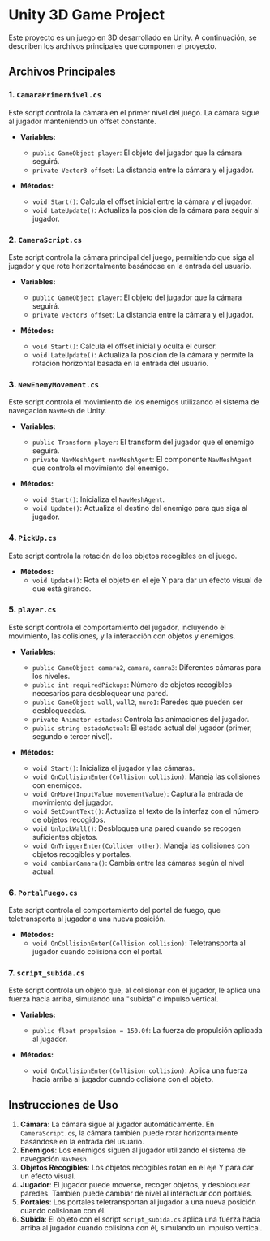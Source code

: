# Unity 3D Game Project

Este proyecto es un juego en 3D desarrollado en Unity. A continuación, se describen los archivos principales que componen el proyecto.

## Archivos Principales

### 1. `CamaraPrimerNivel.cs`
Este script controla la cámara en el primer nivel del juego. La cámara sigue al jugador manteniendo un offset constante.

- **Variables:**
  - `public GameObject player`: El objeto del jugador que la cámara seguirá.
  - `private Vector3 offset`: La distancia entre la cámara y el jugador.

- **Métodos:**
  - `void Start()`: Calcula el offset inicial entre la cámara y el jugador.
  - `void LateUpdate()`: Actualiza la posición de la cámara para seguir al jugador.

### 2. `CameraScript.cs`
Este script controla la cámara principal del juego, permitiendo que siga al jugador y que rote horizontalmente basándose en la entrada del usuario.

- **Variables:**
  - `public GameObject player`: El objeto del jugador que la cámara seguirá.
  - `private Vector3 offset`: La distancia entre la cámara y el jugador.

- **Métodos:**
  - `void Start()`: Calcula el offset inicial y oculta el cursor.
  - `void LateUpdate()`: Actualiza la posición de la cámara y permite la rotación horizontal basada en la entrada del usuario.

### 3. `NewEnemyMovement.cs`
Este script controla el movimiento de los enemigos utilizando el sistema de navegación `NavMesh` de Unity.

- **Variables:**
  - `public Transform player`: El transform del jugador que el enemigo seguirá.
  - `private NavMeshAgent navMeshAgent`: El componente `NavMeshAgent` que controla el movimiento del enemigo.

- **Métodos:**
  - `void Start()`: Inicializa el `NavMeshAgent`.
  - `void Update()`: Actualiza el destino del enemigo para que siga al jugador.

### 4. `PickUp.cs`
Este script controla la rotación de los objetos recogibles en el juego.

- **Métodos:**
  - `void Update()`: Rota el objeto en el eje Y para dar un efecto visual de que está girando.

### 5. `player.cs`
Este script controla el comportamiento del jugador, incluyendo el movimiento, las colisiones, y la interacción con objetos y enemigos.

- **Variables:**
  - `public GameObject camara2`, `camara`, `camra3`: Diferentes cámaras para los niveles.
  - `public int requiredPickups`: Número de objetos recogibles necesarios para desbloquear una pared.
  - `public GameObject wall`, `wall2`, `muro1`: Paredes que pueden ser desbloqueadas.
  - `private Animator estados`: Controla las animaciones del jugador.
  - `public string estadoActual`: El estado actual del jugador (primer, segundo o tercer nivel).

- **Métodos:**
  - `void Start()`: Inicializa el jugador y las cámaras.
  - `void OnCollisionEnter(Collision collision)`: Maneja las colisiones con enemigos.
  - `void OnMove(InputValue movementValue)`: Captura la entrada de movimiento del jugador.
  - `void SetCountText()`: Actualiza el texto de la interfaz con el número de objetos recogidos.
  - `void UnlockWall()`: Desbloquea una pared cuando se recogen suficientes objetos.
  - `void OnTriggerEnter(Collider other)`: Maneja las colisiones con objetos recogibles y portales.
  - `void cambiarCamara()`: Cambia entre las cámaras según el nivel actual.

### 6. `PortalFuego.cs`
Este script controla el comportamiento del portal de fuego, que teletransporta al jugador a una nueva posición.

- **Métodos:**
  - `void OnCollisionEnter(Collision collision)`: Teletransporta al jugador cuando colisiona con el portal.

### 7. `script_subida.cs`
Este script controla un objeto que, al colisionar con el jugador, le aplica una fuerza hacia arriba, simulando una "subida" o impulso vertical.

- **Variables:**
  - `public float propulsion = 150.0f`: La fuerza de propulsión aplicada al jugador.

- **Métodos:**
  - `void OnCollisionEnter(Collision collision)`: Aplica una fuerza hacia arriba al jugador cuando colisiona con el objeto.

## Instrucciones de Uso

1. **Cámara**: La cámara sigue al jugador automáticamente. En `CameraScript.cs`, la cámara también puede rotar horizontalmente basándose en la entrada del usuario.
2. **Enemigos**: Los enemigos siguen al jugador utilizando el sistema de navegación `NavMesh`.
3. **Objetos Recogibles**: Los objetos recogibles rotan en el eje Y para dar un efecto visual.
4. **Jugador**: El jugador puede moverse, recoger objetos, y desbloquear paredes. También puede cambiar de nivel al interactuar con portales.
5. **Portales**: Los portales teletransportan al jugador a una nueva posición cuando colisionan con él.
6. **Subida**: El objeto con el script `script_subida.cs` aplica una fuerza hacia arriba al jugador cuando colisiona con él, simulando un impulso vertical.
